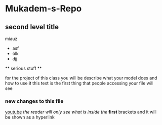 # Mukadem-s-Repo

## second level title
miauz

* asf
* ölk
* djj

** serious stuff **

for the project of this class you will be describe what your model does and how to use it
this text is the first thing that people accessing your file will see

### new changes to this file
[youtube](https://www.youtube.com/) *the reader will only see what is inside the* **first** brackets and it will be shown as a hyperlink
